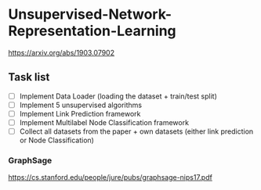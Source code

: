 # Unsupervised-Network-Representation-Learning
https://arxiv.org/abs/1903.07902

## Task list
- [ ] Implement Data Loader (loading the dataset + train/test split)
- [ ] Implement 5 unsupervised algorithms
- [ ] Implement Link Prediction framework
- [ ] Implement Multilabel Node Classification framework
- [ ] Collect all datasets from the paper + own datasets (either link prediction or Node Classification)

### GraphSage
https://cs.stanford.edu/people/jure/pubs/graphsage-nips17.pdf

